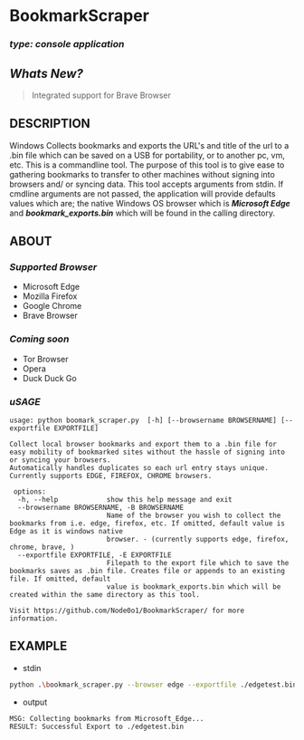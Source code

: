 # **BookmarkScraper**
### *type: console application*

## *Whats New?*
> Integrated support for Brave Browser

## DESCRIPTION
Windows
Collects bookmarks and exports the URL's and title of the url to a .bin file which can be saved on a USB for portability, or to another pc, vm, etc. This is a commandline tool. The purpose of this tool is to give ease to gathering bookmarks to transfer to other machines without signing into browsers and/ or syncing data. This tool accepts arguments from stdin. If cmdline arguments are not passed, the application will provide defaults values which are; the native Windows OS browser which is ***Microsoft Edge*** and ***bookmark_exports.bin*** which will be found in the calling directory. 

## ABOUT
  ### ***Supported Browser***
  - Microsoft Edge
  - Mozilla Firefox
  - Google Chrome
  - Brave Browser

  ### ***Coming soon***
  - Tor Browser
  - Opera
  - Duck Duck Go

  ### ***uSAGE***
```
usage: python boomark_scraper.py  [-h] [--browsername BROWSERNAME] [--exportfile EXPORTFILE]                                                                               

Collect local browser bookmarks and export them to a .bin file for easy mobility of bookmarked sites without the hassle of signing into or syncing your browsers.
Automatically handles duplicates so each url entry stays unique. Currently supports EDGE, FIREFOX, CHROME browsers.

 options:
  -h, --help            show this help message and exit
  --browsername BROWSERNAME, -B BROWSERNAME
                        Name of the browser you wish to collect the bookmarks from i.e. edge, firefox, etc. If omitted, default value is Edge as it is windows native
                        browser. - (currently supports edge, firefox, chrome, brave, )
  --exportfile EXPORTFILE, -E EXPORTFILE
                        Filepath to the export file which to save the bookmarks saves as .bin file. Creates file or appends to an existing file. If omitted, default
                        value is bookmark_exports.bin which will be created within the same directory as this tool.

Visit https://github.com/Node0o1/BookmarkScraper/ for more information.
```

## EXAMPLE
- stdin
```bash
python .\bookmark_scraper.py --browser edge --exportfile ./edgetest.bin                       
```

- output
```
MSG: Collecting bookmarks from Microsoft_Edge...
RESULT: Successful Export to ./edgetest.bin
```


